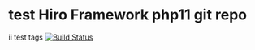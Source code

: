 # test Hiro Framework php11 git repo
ii test tags
[![Build Status](https://travis-ci.org/bgruszka/hiro.svg?branch=master)](https://travis-ci.org/bgruszka/hiro)
